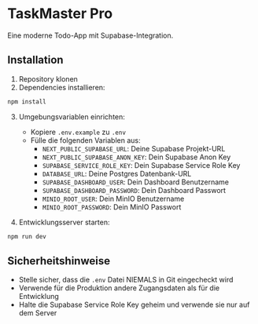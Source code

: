 # TaskMaster Pro

Eine moderne Todo-App mit Supabase-Integration.

## Installation

1. Repository klonen
2. Dependencies installieren:
```bash
npm install
```

3. Umgebungsvariablen einrichten:
   - Kopiere `.env.example` zu `.env`
   - Fülle die folgenden Variablen aus:
     - `NEXT_PUBLIC_SUPABASE_URL`: Deine Supabase Projekt-URL
     - `NEXT_PUBLIC_SUPABASE_ANON_KEY`: Dein Supabase Anon Key
     - `SUPABASE_SERVICE_ROLE_KEY`: Dein Supabase Service Role Key
     - `DATABASE_URL`: Deine Postgres Datenbank-URL
     - `SUPABASE_DASHBOARD_USER`: Dein Dashboard Benutzername
     - `SUPABASE_DASHBOARD_PASSWORD`: Dein Dashboard Passwort
     - `MINIO_ROOT_USER`: Dein MinIO Benutzername
     - `MINIO_ROOT_PASSWORD`: Dein MinIO Passwort

4. Entwicklungsserver starten:
```bash
npm run dev
```

## Sicherheitshinweise

- Stelle sicher, dass die `.env` Datei NIEMALS in Git eingecheckt wird
- Verwende für die Produktion andere Zugangsdaten als für die Entwicklung
- Halte die Supabase Service Role Key geheim und verwende sie nur auf dem Server
